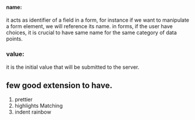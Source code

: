 #### name:

it acts as identifier of a field in a form, for instance if we want to manipulate a form element, we will reference its name.
in forms, if the user have choices, it is crucial to have same name for the same category of data points.

### value:

it is the initial value that will be submitted to the server.

## few good extension to have.

1. prettier
2. highlights Matching
3. indent rainbow
